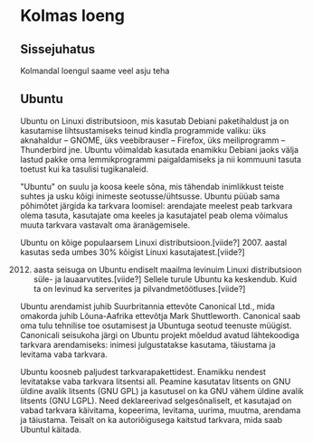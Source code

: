 # Kolmas loeng
## Sissejuhatus

Kolmandal loengul saame veel asju teha

## Ubuntu

Ubuntu on Linuxi distributsioon, mis kasutab Debiani paketihaldust ja on kasutamise lihtsustamiseks teinud kindla programmide valiku: üks aknahaldur – GNOME, üks veebibrauser – Firefox, üks meiliprogramm – Thunderbird jne. Ubuntu võimaldab kasutada enamikku Debiani jaoks välja lastud pakke oma lemmikprogrammi paigaldamiseks ja nii kommuuni tasuta toetust kui ka tasulisi tugikanaleid.

"Ubuntu" on suulu ja koosa keele sõna, mis tähendab inimlikkust teiste suhtes ja usku kõigi inimeste seotusse/ühtsusse. Ubuntu püüab sama põhimõtet järgida ka tarkvara loomisel: arendajate meelest peab tarkvara olema tasuta, kasutajate oma keeles ja kasutajatel peab olema võimalus muuta tarkvara vastavalt oma äranägemisele.

Ubuntu on kõige populaarsem Linuxi distributsioon.[viide?] 2007. aastal kasutas seda umbes 30% kõigist Linuxi kasutajatest.[viide?]

2012. aasta seisuga on Ubuntu endiselt maailma levinuim Linuxi distributsioon süle- ja lauaarvutites.[viide?] Sellele turule Ubuntu ka keskendub. Kuid ta on levinud ka serverites ja pilvandmetöötluses.[viide?]

Ubuntu arendamist juhib Suurbritannia ettevõte Canonical Ltd., mida omakorda juhib Lõuna-Aafrika ettevõtja Mark Shuttleworth. Canonical saab oma tulu tehnilise toe osutamisest ja Ubuntuga seotud teenuste müügist. Canonicali seisukoha järgi on Ubuntu projekt mõeldud avatud lähtekoodiga tarkvara arendamiseks: inimesi julgustatakse kasutama, täiustama ja levitama vaba tarkvara.

Ubuntu koosneb paljudest tarkvarapakettidest. Enamikku nendest levitatakse vaba tarkvara litsentsi all. Peamine kasutatav litsents on GNU üldine avalik litsents (GNU GPL) ja kasutusel on ka GNU vähem üldine avalik litsents (GNU LGPL). Need deklareerivad selgesõnaliselt, et kasutajad on vabad tarkvara käivitama, kopeerima, levitama, uurima, muutma, arendama ja täiustama. Teisalt on ka autoriõigusega kaitstud tarkvara, mida saab Ubuntul käitada.
